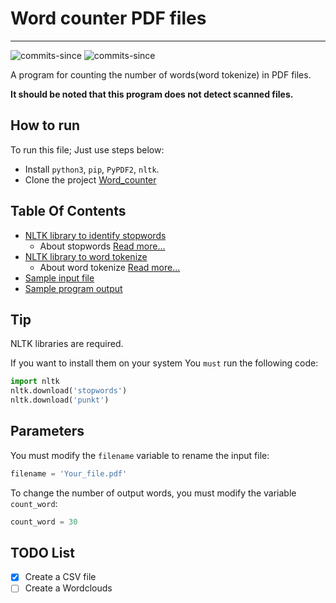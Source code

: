 # Word counter PDF files
---
![commits-since](https://img.shields.io/pypi/pyversions/nltk?style=plastic)
![commits-since](https://img.shields.io/github/commits-since/mohammad26845/Word_counter/V1.0?style=plastic)



A program for counting the number of words(word tokenize) in PDF files.

**It should be noted that this program does not detect scanned files.**

## How to run
To run this file; Just use steps below:

+ Install `python3`, `pip`, `PyPDF2`, `nltk`.
+ Clone the project <a href='https://github.com/mohammad26845/Word_counter.git'>Word_counter</a>

## Table Of Contents
- [NLTK library to identify stopwords](/corpora)
    + About stopwords <a href='https://www.nltk.org/book/ch02.html'>Read more...</a>
- [NLTK library to word tokenize](/tokenizers)
    + About word tokenize <a href='https://www.nltk.org/api/nltk.tokenize.html'>Read more...</a>
- [Sample input file](test.pdf)
- [Sample program output](out.csv)
    

## Tip
NLTK libraries are required.

If you want to install them on your system
You `must` run the following code:
```python
import nltk
nltk.download('stopwords')
nltk.download('punkt')
```

## Parameters
You must modify the `filename` variable to rename the input file:
```python
filename = 'Your_file.pdf'
```

To change the number of output words, you must modify the variable `count_word`:
```python
count_word = 30
```


## TODO List
- [x] Create a CSV file
- [ ] Create a Wordclouds
